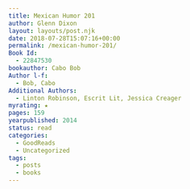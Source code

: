 ```yaml
---
title: Mexican Humor 201
author: Glenn Dixon
layout: layouts/post.njk
date: 2018-07-28T15:07:16+00:00
permalink: /mexican-humor-201/
Book Id:
  - 22847530
bookauthor: Cabo Bob
Author l-f:
  - Bob, Cabo
Additional Authors:
  - Linton Robinson, Escrit Lit, Jessica Creager
myrating: ★
pages: 159
yearpublished: 2014
status: read
categories:
  - GoodReads
  - Uncategorized
tags:
  - posts
  - books
---
```

